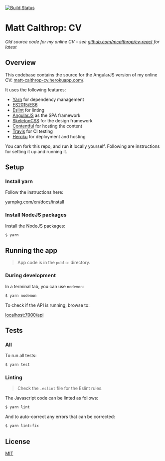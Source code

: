 [![Build Status](https://travis-ci.org/mcalthrop/cv.svg?branch=master)](https://travis-ci.org/mcalthrop/cv)

# Matt Calthrop: CV

_Old source code for my online CV &ndash; see [github.com/mcalthrop/cv-react](https://github.com/mcalthrop/cv-react#readme) for latest_

## Overview

This codebase contains the source for the AngularJS version of my online CV: [matt-calthrop-cv.herokuapp.com/](http://matt-calthrop-cv.herokuapp.com/).

It uses the following features:

- [Yarn](https://yarnpkg.com/en/) for dependency management
- [ES2015/ES6](https://babeljs.io/learn-es2015/)
- [Eslint](http://eslint.org/) for linting
- [AngularJS](https://angularjs.org/) as the SPA framework
- [SkeletonCSS](http://getskeleton.com/) for the design framework
- [Contentful](https://www.contentful.com/) for hosting the content
- [Travis](https://travis-ci.org/mcalthrop/cv) for CI testing
- [Heroku](https://www.heroku.com/) for deployment and hosting

You can fork this repo, and run it locally yourself. Following are instructions for setting it up and running it.

## Setup

### Install yarn

Follow the instructions here:

[yarnpkg.com/en/docs/install](https://yarnpkg.com/en/docs/install)

### Install NodeJS packages

Install the NodeJS packages:

``` sh
$ yarn
```

## Running the app

> App code is in the `public` directory.

### During development

In a terminal tab, you can use `nodemon`:

``` sh
$ yarn nodemon
```

To check if the API is running, browse to:

[localhost:7000/api](http://localhost:7000/)

## Tests

### All

To run all tests:

``` sh
$ yarn test
```

### Linting

> Check the `.eslint` file for the Eslint rules.

The Javascript code can be linted as follows:

``` sh
$ yarn lint
```

And to auto-correct any errors that can be corrected:

``` sh
$ yarn lint:fix
```

## License

[MIT](LICENSE)
